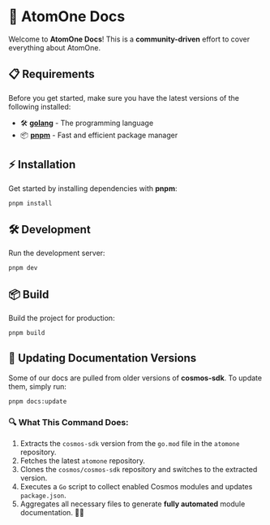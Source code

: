 # 🚀 AtomOne Docs

Welcome to **AtomOne Docs**! This is a **community-driven** effort to cover everything about AtomOne.

## 📋 Requirements

Before you get started, make sure you have the latest versions of the following installed:

- 🛠 [**golang**](https://go.dev/) - The programming language
- 📦 [**pnpm**](https://pnpm.io/) - Fast and efficient package manager

## ⚡ Installation

Get started by installing dependencies with **pnpm**:

```sh
pnpm install
```

## 🛠 Development

Run the development server:

```sh
pnpm dev
```

## 📦 Build

Build the project for production:

```sh
pnpm build
```

## 🔄 Updating Documentation Versions

Some of our docs are pulled from older versions of **cosmos-sdk**. To update them, simply run:

```sh
pnpm docs:update
```

### 🔍 What This Command Does:

1. Extracts the `cosmos-sdk` version from the `go.mod` file in the `atomone` repository.
2. Fetches the latest `atomone` repository.
3. Clones the `cosmos/cosmos-sdk` repository and switches to the extracted version.
4. Executes a `Go` script to collect enabled Cosmos modules and updates `package.json`.
5. Aggregates all necessary files to generate **fully automated** module documentation. 📖✨
